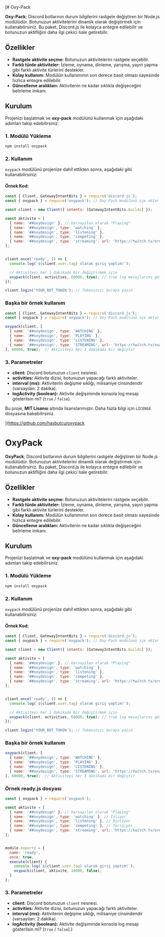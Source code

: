 [# Oxy-Pack

**Oxy-Pack**; Discord botlarının durum bilgilerini rastgele değiştiren bir Node.js modülüdür. Botunuzun aktivitelerini dinamik olarak değiştirmek için kullanabilirsiniz. Bu paket, Discord.js ile kolayca entegre edilebilir ve botunuzun aktifliğini daha ilgi çekici hale getirebilir.

## Özellikler

- **Rastgele aktivite seçme:** Botunuzun aktivitelerini rastgele seçebilir.
- **Farklı türde aktiviteler:** İzleme, oynama, dinleme, yarışma, yayın yapma gibi farklı aktivite türlerini destekler.
- **Kolay kullanım:** Modülün kullanımının son derece basit olması sayesinde hızlıca entegre edilebilir.
- **Güncelleme aralıkları:** Aktivitenin ne kadar sıklıkla değişeceğini belirleme imkanı.

## Kurulum

Projenizi başlatmak ve **oxy-pack** modülünü kullanmak için aşağıdaki adımları takip edebilirsiniz.

### 1. Modülü Yükleme

```bash
npm install oxypack
```

### 2. Kullanım

`oxypack` modülünü projenize dahil ettikten sonra, aşağıdaki gibi kullanabilirsiniz:

#### **Örnek Kod:**

```js
const { Client, GatewayIntentBits } = require('discord.js');
const { oxypack } = require('oxypack'); // Oxy-Pack modülünü içe aktar

const client = new Client({ intents: [GatewayIntentBits.Guilds] });

const aktivite = [
  { name: '##oxydesign' }, // Varsayılan olarak "Playing"
  { name: '##oxydesign', type: 'watching' },
  { name: '##oxydesign', type: 'listening' },
  { name: '##oxydesign', type: 'competing' },
  { name: '##oxydesign', type: 'streaming', url: 'https://twitch.tv/ornek' }
];


client.once('ready', () => {
  console.log(`${client.user.tag} olarak giriş yaptım!`);

  // Aktiviteyi her 1 dakikada bir değiştirmek için
  oxypack(client, activities, 60000, true); // true log mesajlarını göstermek için
});

client.login('YOUR_BOT_TOKEN'); // Tokenınızı buraya yazın
```
### Başka bir örnek kullanım

```js
const { Client, GatewayIntentBits } = require('discord.js');
const { oxypack } = require('oxypack'); // Oxy-Pack modülünü içe aktar

oxypack(client, [
  { name: '##oxydesign', type: 'WATCHING' },
  { name: '##oxydesign', type: 'PLAYING' },
  { name: '##oxydesign', type: 'LISTENING' },
  { name: '##oxydesign', type: 'STREAMING', url: 'https://twitch.tv/example' }
], 60000, true);  // Aktiviteyi her 1 dakikada bir değiştir
```

### 3. Parametreler

- **client:** Discord botunuzun `client` nesnesi.
- **activities:** Aktivite dizisi, botunuzun yapacağı farklı aktiviteler.
- **interval (ms):** Aktivitenin değişme sıklığı, milisaniye cinsindendir (varsayılan: 2 dakika).
- **logActivity (boolean):** Aktivite değişiminde konsola log mesajı gösterilsin mi? (`true` / `false`).


Bu proje, **MIT Lisansı** altında lisanslanmıştır. Daha fazla bilgi için `LICENSE` dosyasına bakabilirsiniz.

](https://github.com/hasbutcu/oxypack

# OxyPack

**OxyPack**; Discord botlarının durum bilgilerini rastgele değiştiren bir Node.js modülüdür. Botunuzun aktivitelerini dinamik olarak değiştirmek için kullanabilirsiniz. Bu paket, Discord.js ile kolayca entegre edilebilir ve botunuzun aktifliğini daha ilgi çekici hale getirebilir.

## Özellikler

- **Rastgele aktivite seçme:** Botunuzun aktivitelerini rastgele seçebilir.
- **Farklı türde aktiviteler:** İzleme, oynama, dinleme, yarışma, yayın yapma gibi farklı aktivite türlerini destekler.
- **Kolay kullanım:** Modülün kullanımının son derece basit olması sayesinde hızlıca entegre edilebilir.
- **Güncelleme aralıkları:** Aktivitenin ne kadar sıklıkla değişeceğini belirleme imkanı.

## Kurulum

Projenizi başlatmak ve **oxy-pack** modülünü kullanmak için aşağıdaki adımları takip edebilirsiniz.

### 1. Modülü Yükleme

```bash
npm install oxypack
```

### 2. Kullanım

`oxypack` modülünü projenize dahil ettikten sonra, aşağıdaki gibi kullanabilirsiniz:

#### **Örnek Kod:**

```js
const { Client, GatewayIntentBits } = require('discord.js');
const { oxypack } = require('oxypack'); // Oxy-Pack modülünü içe aktar

const client = new Client({ intents: [GatewayIntentBits.Guilds] });

const aktivite = [
  { name: '##oxydesign' }, // Varsayılan olarak "Playing"
  { name: '##oxydesign', type: 'watching' },
  { name: '##oxydesign', type: 'listening' },
  { name: '##oxydesign', type: 'competing' },
  { name: '##oxydesign', type: 'streaming', url: 'https://twitch.tv/ornek' }
];


client.once('ready', () => {
  console.log(`${client.user.tag} olarak giriş yaptım!`);

  // Aktiviteyi her 1 dakikada bir değiştirmek için
  oxypack(client, activities, 60000, true); // true log mesajlarını göstermek için
});

client.login('YOUR_BOT_TOKEN'); // Tokenınızı buraya yazın
```
### Başka bir örnek kullanım

```js
oxypack(client, [
  { name: '##oxydesign', type: 'WATCHING' },
  { name: '##oxydesign', type: 'PLAYING' },
  { name: '##oxydesign', type: 'LISTENING' },
  { name: '##oxydesign', type: 'STREAMING', url: 'https://twitch.tv/example' }
], 60000, true);  // Aktiviteyi her 1 dakikada bir değiştir
```

### Örnek ready.js dosyası

```js
const { oxypack } = require('oxypack');

const aktivite = [
  { name: '##oxydesign' }, // Varsayılan olarak "Playing"
  { name: '##oxydesign', type: 'watching' }, // İzliyor
  { name: '##oxydesign', type: 'listening' }, // Dinliyor
  { name: '##oxydesign', type: 'competing' }, // Yarışıyor
  { name: '##oxydesign', type: 'streaming', url: 'https://twitch.tv/ornek' } // Yayınlıyor //SADECE TWİTCH VE YOUTUBE CANLI YAYIN LİNKLERİ
];


module.exports = {
  name: 'ready',
  once: true,
  execute(client) {
    console.log(`${client.user.tag} olarak giriş yaptım!`);
    oxypack(client, aktivite, 10000, false);
  }
};
```

### 3. Parametreler

- **client:** Discord botunuzun `client` nesnesi.
- **activities:** Aktivite dizisi, botunuzun yapacağı farklı aktiviteler.
- **interval (ms):** Aktivitenin değişme sıklığı, milisaniye cinsindendir (varsayılan: 2 dakika).
- **logActivity (boolean):** Aktivite değişiminde konsola log mesajı gösterilsin mi? (`true` / `false`).)
